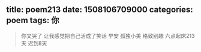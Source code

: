 title: poem213
date: 1508106709000
categories: poem
tags: 你
---
> 你又哭了
让我感觉把自己活成了笑话
早安
孤独小美
格致别趣
六点起床213天 迟到8天